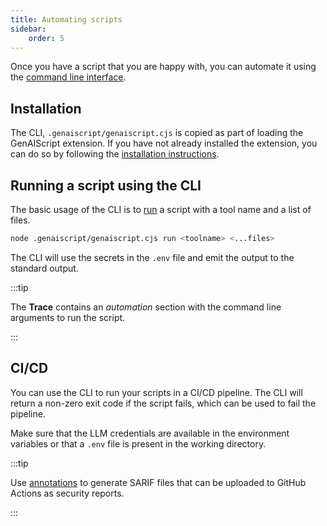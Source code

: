 ```yaml
---
title: Automating scripts
sidebar:
    order: 5
---
```


Once you have a script that you are happy with, you can automate it using the [command line interface](/genaiscript/reference/cli).

## Installation

The CLI, `.genaiscript/genaiscript.cjs` is copied as part of loading the GenAIScript extension. If you have not already installed the extension, you can do so by following the [installation instructions](/genaiscript/getting-started/installation).

## Running a script using the CLI

The basic usage of the CLI is to [run](/genaiscript/reference/cli/run/) a script with a tool name and a list of files.

```sh
node .genaiscript/genaiscript.cjs run <toolname> <...files>
```

The CLI will use the secrets in the `.env` file and emit the output to the standard output.

:::tip

The **Trace** contains an _automation_ section with the command line arguments to run the script.

:::

## CI/CD

You can use the CLI to run your scripts in a CI/CD pipeline. The CLI will return a non-zero exit code if the script fails, which can be used to fail the pipeline.

Make sure that the LLM credentials are available in the environment variables or that a `.env` file is present in the working directory.

:::tip

Use [annotations](/genaiscript/reference/scripts/annotations) to generate SARIF files that can be uploaded to GitHub Actions as security reports.

:::
